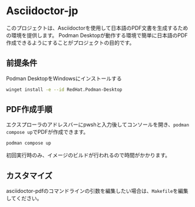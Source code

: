 # Asciidoctor-jp

このプロジェクトは、Asciidoctorを使用して日本語のPDF文書を生成するための環境を提供します。
Podman Desktopが動作する環境で簡単に日本語のPDF作成できるようにすることがプロジェクトの目的です。

## 前提条件

Podman DesktopをWindowsにインストールする
```sh
winget install -e --id RedHat.Podman-Desktop
```

## PDF作成手順

エクスプローラのアドレスバーにpwshと入力後してコンソールを開き、`podman compose up`でPDFが作成できます。

```sh
podman compose up
```
初回実行時のみ、イメージのビルドが行われるので時間がかかります。

## カスタマイズ

asciidoctor-pdfのコマンドラインの引数を編集したい場合は、`Makefile`を編集してください。
